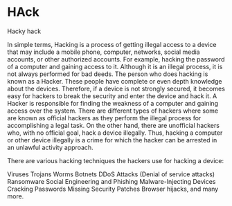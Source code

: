 # HAck
Hacky hack

In simple terms, Hacking is a process of getting illegal access to a device that may include a mobile phone, computer, networks, social media accounts, or other authorized accounts. For example, hacking the password of a computer and gaining access to it. Although it is an illegal process, it is not always performed for bad deeds. The person who does hacking is known as a Hacker. These people have complete or even depth knowledge about the devices. Therefore, if a device is not strongly secured, it becomes easy for hackers to break the security and enter the device and hack it. A Hacker is responsible for finding the weakness of a computer and gaining access over the system. There are different types of hackers where some are known as official hackers as they perform the illegal process for accomplishing a legal task. On the other hand, there are unofficial hackers who, with no official goal, hack a device illegally. Thus, hacking a computer or other device illegally is a crime for which the hacker can be arrested in an unlawful activity approach.

There are various hacking techniques the hackers use for hacking a device:

Viruses
Trojans
Worms
Botnets
DDoS Attacks (Denial of service attacks)
Ransomware
Social Engineering and Phishing
Malware-Injecting Devices
Cracking Passwords
Missing Security Patches
Browser hijacks, and many more.
